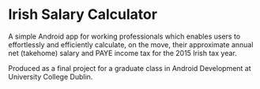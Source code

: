 # Irish Salary Calculator

A simple Android app for working professionals which enables users to effortlessly and efficiently calculate, on the move, their approximate annual net (takehome) salary and PAYE income tax for the 2015 Irish tax year.

Produced as a final project for a graduate class in Android Development at University College Dublin.

